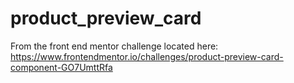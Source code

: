 # product_preview_card
From the front end mentor challenge located here:
https://www.frontendmentor.io/challenges/product-preview-card-component-GO7UmttRfa
